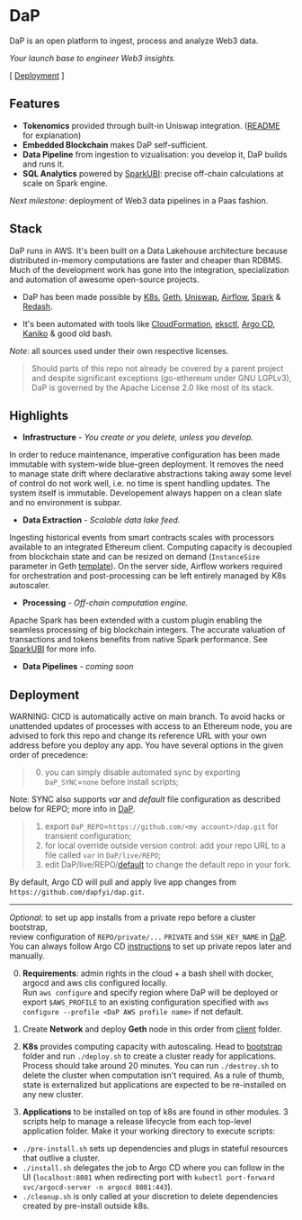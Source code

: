 # DaP
DaP is an open platform to ingest, process and analyze Web3 data.

_Your launch base to engineer Web3 insights._

[ [Deployment](#deployment) ]

## Features
- __Tokenomics__ provided through built-in Uniswap integration. ([README](./spark/uniswap#dap-tokenomics) for explanation)
- __Embedded Blockchain__ makes DaP self-sufficient.
- __Data Pipeline__ from ingestion to vizualisation: you develop it, DaP builds and runs it.
- __SQL Analytics__ powered by [SparkUBI](./spark/sparkubi): precise off-chain calculations at scale on Spark engine.

*Next milestone*: deployment of Web3 data pipelines in a Paas fashion.

## Stack
DaP runs in AWS. It's been built on a Data Lakehouse architecture because distributed in-memory computations are faster and cheaper than RDBMS. Much of the development work has gone into the integration, specialization and automation of awesome open-source projects.

- DaP has been made possible by [K8s](https://github.com/kubernetes/kubernetes), [Geth](https://github.com/ethereum/go-ethereum), [Uniswap](https://uniswap.org/), [Airflow](https://github.com/apache/airflow), [Spark](https://github.com/apache/spark) & [Redash](https://github.com/getredash/redash). 

- It's been automated with tools like [CloudFormation](https://aws.amazon.com/cloudformation/), [eksctl](https://github.com/weaveworks/eksctl), [Argo CD](https://github.com/argoproj/argo-cd), [Kaniko](https://github.com/GoogleContainerTools/kaniko) & good old bash.

*Note*: all sources used under their own respective licenses.
> Should parts of this repo not already be covered by a parent project and despite significant exceptions (go-ethereum under GNU LGPLv3), DaP is governed by the Apache License 2.0 like most of its stack.
## Highlights
- **Infrastructure** - _You create or you delete, unless you develop._

In order to reduce maintenance, imperative configuration has been made immutable with system-wide blue-green deployment. It removes the need to manage state drift where declarative abstractions taking away some level of control do not work well, i.e. no time is spent handling updates. The system itself is immutable. Developement always happen on a clean slate and no environment is subpar.
- **Data Extraction** - _Scalable data lake feed._

Ingesting historical events from smart contracts scales with processors available to an integrated Ethereum client. Computing capacity is decoupled from blockchain state and can be resized on demand (`InstanceSize` parameter in Geth [template](./client/geth.yaml)). On the server side, Airflow workers required for orchestration and post-processing can be left entirely managed by K8s autoscaler.
- **Processing** - _Off-chain computation engine._

Apache Spark has been extended with a custom plugin enabling the seamless processing of big blockchain integers. The accurate valuation of transactions and tokens benefits from native Spark performance. See [SparkUBI](./spark/sparkubi/README.md) for more info.
- **Data Pipelines** - _coming soon_

## Deployment
WARNING: CICD is automatically active on main branch. To avoid hacks or unattended updates of processes with access to an Ethereum node, you are advised to fork this repo and change its reference URL with your own address before you deploy any app. You have several options in the given order of precedence: 
> 0) you can simply disable automated sync by exporting `DaP_SYNC`=`none` before install scripts;

Note: SYNC also supports _var_ and _default_ file configuration as described below for REPO; more info in [DaP](/DaP).
> 1) export `DaP_REPO`=`https://github.com/<my account>/dap.git` for transient configuration;
> 2) for local override outside version control: add your repo URL to a file called `var` in `DaP/live/REPO`;
> 3) edit DaP/live/REPO/[default](./DaP/live/REPO/default) to change the default repo in your fork.

By default, Argo CD will pull and apply live app changes from `https://github.com/dapfyi/dap.git`.

--------------------------------------------------------------------------------------------------

*Optional*: to set up app installs from a private repo before a cluster bootstrap,\
review configuration of `REPO/private/...` `PRIVATE` and `SSH_KEY_NAME` in [DaP](./DaP).\
You can always follow Argo CD [instructions](https://argo-cd.readthedocs.io/en/stable/user-guide/private-repositories/) to set up private repos later and manually.

0. **Requirements**: admin rights in the cloud + a bash shell with docker, argocd and aws clis configured locally.\
Run `aws configure` and specify region where DaP will be deployed or export `$AWS_PROFILE` to an existing configuration specified with `aws configure --profile <DaP AWS profile name>` if not default.

1. Create **Network** and deploy **Geth** node in this order from [client](./client) folder.

2. **K8s** provides computing capacity with autoscaling. Head to [bootstrap](./bootstrap) folder and run `./deploy.sh` to create a cluster ready for applications. Process should take around 20 minutes. You can run `./destroy.sh` to delete the cluster when computation isn't required. As a rule of thumb, state is externalized but applications are expected to be re-installed on any new cluster.

3. **Applications** to be installed on top of k8s are found in other modules. 3 scripts help to manage a release lifecycle from each top-level application folder. Make it your working directory to execute scripts:
- `./pre-install.sh` sets up dependencies and plugs in stateful resources that outlive a cluster.
- `./install.sh` delegates the job to Argo CD where you can follow in the UI (`localhost:8081` when redirecting port with `kubectl port-forward svc/argocd-server -n argocd 8081:443`).
- `./cleanup.sh` is only called at your discretion to delete dependencies created by pre-install outside k8s.

